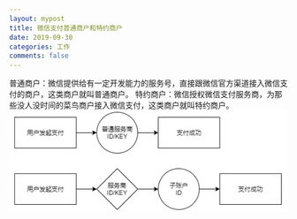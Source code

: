```yaml
---
layout: mypost
title: 微信支付普通商户和特约商户
date: 2019-09-30
categories: 工作
comments: false 
---
```


普通商户：微信提供给有一定开发能力的服务号，直接跟微信官方渠道接入微信支付的商户，这类商户就叫普通商户。
特约商户：微信授权微信支付服务商，为那些没人没时间的菜鸟商户接入微信支付，这类商户就叫特约商户。
![普通商户和特约商户](/res/img/wecaht.png)
